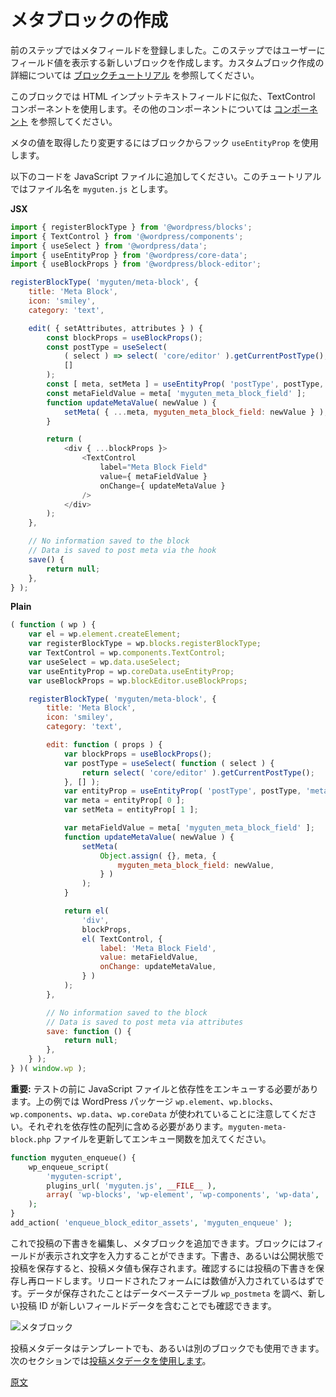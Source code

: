 <!--
# Create Meta Block
 -->
# メタブロックの作成

<!--
With the meta field registered in the previous step, next you will create a new block used to display the field value to the user. See the [Block Tutorial](/docs/how-to-guides/block-tutorial/README.md) for a deeper understanding of creating custom blocks.

For this block, you will use the TextControl component, which is similar to an HTML input text field. For additional components, check out the [Component Reference](/packages/components/README.md).
 -->
前のステップではメタフィールドを登録しました。このステップではユーザーにフィールド値を表示する新しいブロックを作成します。カスタムブロック作成の詳細については [ブロックチュートリアル](https://ja.wordpress.org/team/handbook/block-editor/how-to-guides/block-tutorial/) を参照してください。

このブロックでは HTML インプットテキストフィールドに似た、TextControl コンポーネントを使用します。その他のコンポーネントについては [コンポーネント](https://ja.wordpress.org/team/handbook/block-editor/components/) を参照してください。

<!--
The hook `useEntityProp` can be used by the blocks to get or change meta values.

Add this code to your JavaScript file (this tutorial will call the file `myguten.js`):
 -->
メタの値を取得したり変更するにはブロックからフック `useEntityProp` を使用します。

以下のコードを JavaScript ファイルに追加してください。このチュートリアルではファイル名を `myguten.js` とします。

**JSX**
<!-- 
{% codetabs %}
{% JSX %}
 -->
```js
import { registerBlockType } from '@wordpress/blocks';
import { TextControl } from '@wordpress/components';
import { useSelect } from '@wordpress/data';
import { useEntityProp } from '@wordpress/core-data';
import { useBlockProps } from '@wordpress/block-editor';

registerBlockType( 'myguten/meta-block', {
	title: 'Meta Block',
	icon: 'smiley',
	category: 'text',

	edit( { setAttributes, attributes } ) {
		const blockProps = useBlockProps();
		const postType = useSelect(
			( select ) => select( 'core/editor' ).getCurrentPostType(),
			[]
		);
		const [ meta, setMeta ] = useEntityProp( 'postType', postType, 'meta' );
		const metaFieldValue = meta[ 'myguten_meta_block_field' ];
		function updateMetaValue( newValue ) {
			setMeta( { ...meta, myguten_meta_block_field: newValue } );
		}

		return (
			<div { ...blockProps }>
				<TextControl
					label="Meta Block Field"
					value={ metaFieldValue }
					onChange={ updateMetaValue }
				/>
			</div>
		);
	},

	// No information saved to the block
	// Data is saved to post meta via the hook
	save() {
		return null;
	},
} );
```

**Plain**
<!-- 
{% Plain %}
 -->
```js
( function ( wp ) {
	var el = wp.element.createElement;
	var registerBlockType = wp.blocks.registerBlockType;
	var TextControl = wp.components.TextControl;
	var useSelect = wp.data.useSelect;
	var useEntityProp = wp.coreData.useEntityProp;
	var useBlockProps = wp.blockEditor.useBlockProps;

	registerBlockType( 'myguten/meta-block', {
		title: 'Meta Block',
		icon: 'smiley',
		category: 'text',

		edit: function ( props ) {
			var blockProps = useBlockProps();
			var postType = useSelect( function ( select ) {
				return select( 'core/editor' ).getCurrentPostType();
			}, [] );
			var entityProp = useEntityProp( 'postType', postType, 'meta' );
			var meta = entityProp[ 0 ];
			var setMeta = entityProp[ 1 ];

			var metaFieldValue = meta[ 'myguten_meta_block_field' ];
			function updateMetaValue( newValue ) {
				setMeta(
					Object.assign( {}, meta, {
						myguten_meta_block_field: newValue,
					} )
				);
			}

			return el(
				'div',
				blockProps,
				el( TextControl, {
					label: 'Meta Block Field',
					value: metaFieldValue,
					onChange: updateMetaValue,
				} )
			);
		},

		// No information saved to the block
		// Data is saved to post meta via attributes
		save: function () {
			return null;
		},
	} );
} )( window.wp );
```
<!-- 
{% end %}
 -->
<!--
**Important:** Before you test, you need to enqueue your JavaScript file and its dependencies. Note the WordPress packages used above are `wp.element`, `wp.blocks`, `wp.components`, `wp.data`, and `wp.coreData`. Each of these need to be included in the array of dependencies. Update the `myguten-meta-block.php` file adding the enqueue function:
 -->
**重要:** テストの前に JavaScript ファイルと依存性をエンキューする必要があります。上の例では WordPress パッケージ `wp.element`、`wp.blocks`、`wp.components`、`wp.data`、`wp.coreData` が使われていることに注意してください。それぞれを依存性の配列に含める必要があります。`myguten-meta-block.php` ファイルを更新してエンキュー関数を加えてください。

```php
function myguten_enqueue() {
	wp_enqueue_script(
		'myguten-script',
		plugins_url( 'myguten.js', __FILE__ ),
		array( 'wp-blocks', 'wp-element', 'wp-components', 'wp-data', 'wp-core-data', 'wp-block-editor' )
	);
}
add_action( 'enqueue_block_editor_assets', 'myguten_enqueue' );
```
<!--
You can now edit a draft post and add a Meta Block to the post. You will see your field that you can type a value in. When you save the post, either as a draft or published, the post meta value will be saved too. You can verify by saving and reloading your draft, the form will still be filled in on reload.

![Meta Block](https://raw.githubusercontent.com/WordPress/gutenberg/HEAD/docs/how-to-guides/metabox/meta-block.png)

You can now use the post meta data in a template, or another block. See next section for [using post meta data](/docs/how-to-guides/metabox/meta-block-4-use-data.md). You could also confirm the data is saved by checking the database table `wp_postmeta` and confirm the new post id contains the new field data.
 -->

これで投稿の下書きを編集し、メタブロックを追加できます。ブロックにはフィールドが表示され文字を入力することができます。下書き、あるいは公開状態で投稿を保存すると、投稿メタ値も保存されます。確認するには投稿の下書きを保存し再ロードします。リロードされたフォームには数値が入力されているはずです。データが保存されたことはデータベーステーブル `wp_postmeta` を調べ、新しい投稿 ID が新しいフィールドデータを含むことでも確認できます。

![メタブロック](https://raw.githubusercontent.com/WordPress/gutenberg/HEAD/docs/how-to-guides/metabox/meta-block.png)

投稿メタデータはテンプレートでも、あるいは別のブロックでも使用できます。次のセクションでは[投稿メタデータを使用します](https://ja.wordpress.org/team/handbook/block-editor/how-to-guides/metabox/meta-block-4-use-data/)。

[原文](https://github.com/WordPress/gutenberg/blob/trunk/docs/how-to-guides/metabox/meta-block-3-add.md)
